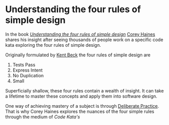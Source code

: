 # Understanding the four rules of simple design
In the book [_Understanding the four rules of simple design_][book:4rules] [Corey Haines][twitter:coreyhaines] shares his insight after seeing thousands of people work on a specific code kata exploring the four rules of simple design.

Originally formulated by [Kent Beck][twitter:kentbeck] the four rules of simple design are

1. Tests Pass
2. Express Intent
3. No Duplication
4. Small

Superficially shallow, these four rules contain a wealth of insight. It can take a lifetime to master these concepts and apply them into software design.

One way of achieving mastery of a subject is through [Deliberate Practice][wikipedia:practice]. That is why Corey Haines explores the nuances of the four simple rules through the medium of _Code Kata's_

[book:4rules]: https://leanpub.com/4rulesofsimpledesign
[twitter:coreyhaines]: https://twitter.com/coreyhaines
[twitter:kentbeck]: https://twitter.com/KentBeck
[wikipedia:practice]: https://en.wikipedia.org/wiki/Practice_(learning_method)
